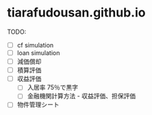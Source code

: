 # tiarafudousan.github.io

TODO:

-   [ ] cf simulation
-   [ ] loan simulation
-   [ ] 減価償却
-   [ ] 積算評価
-   [ ] 収益評価
    -   [ ] 入居率 75％で黒字
    -   [ ] 金融機関計算方法 - 収益評価、担保評価
-   [ ] 物件管理シート
